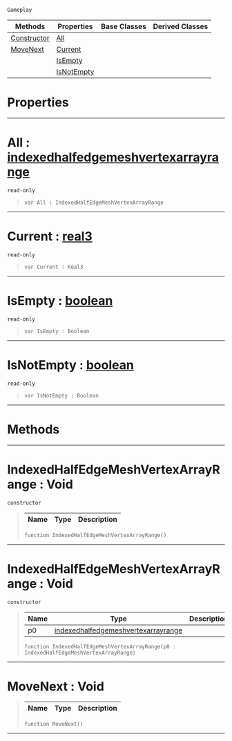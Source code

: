  `Gameplay`

|Methods|Properties|Base Classes|Derived Classes|
|---|---|---|---|
|[ Constructor](https://plasmaengine.github.io/PlasmaDocs/Plasma1/C++/code_reference/class_reference/indexedhalfedgemeshvertexarrayrange.md#indexedhalfedgemeshverte)|[ All](https://plasmaengine.github.io/PlasmaDocs/Plasma1/C++/code_reference/class_reference/indexedhalfedgemeshvertexarrayrange.md#all-plasma-engine-document)| | |
|[ MoveNext](https://plasmaengine.github.io/PlasmaDocs/Plasma1/C++/code_reference/class_reference/indexedhalfedgemeshvertexarrayrange.md#movenext-void)|[ Current](https://plasmaengine.github.io/PlasmaDocs/Plasma1/C++/code_reference/class_reference/indexedhalfedgemeshvertexarrayrange.md#current-plasma-engine-docu)| | |
| |[ IsEmpty](https://plasmaengine.github.io/PlasmaDocs/Plasma1/C++/code_reference/class_reference/indexedhalfedgemeshvertexarrayrange.md#isempty-plasma-engine-docu)| | |
| |[ IsNotEmpty](https://plasmaengine.github.io/PlasmaDocs/Plasma1/C++/code_reference/class_reference/indexedhalfedgemeshvertexarrayrange.md#isnotempty-plasma-engine-d)| | |


 #  Properties


---  
 #  All : [indexedhalfedgemeshvertexarrayrange](https://plasmaengine.github.io/PlasmaDocs/Plasma1/C++/code_reference/class_reference/indexedhalfedgemeshvertexarrayrange.md)

 `read-only`

> 
> ``` lang=cpp, name=Lightning
> var All : IndexedHalfEdgeMeshVertexArrayRange


---  
 #  Current : [real3](https://plasmaengine.github.io/PlasmaDocs/Plasma1/C++/code_reference/lightning_base_types/real3.md)

 `read-only`

> 
> ``` lang=cpp, name=Lightning
> var Current : Real3


---  
 #  IsEmpty : [boolean](https://plasmaengine.github.io/PlasmaDocs/Plasma1/C++/code_reference/lightning_base_types/boolean.md)

 `read-only`

> 
> ``` lang=cpp, name=Lightning
> var IsEmpty : Boolean


---  
 #  IsNotEmpty : [boolean](https://plasmaengine.github.io/PlasmaDocs/Plasma1/C++/code_reference/lightning_base_types/boolean.md)

 `read-only`

> 
> ``` lang=cpp, name=Lightning
> var IsNotEmpty : Boolean


---  
 #  Methods


---  
 #  IndexedHalfEdgeMeshVertexArrayRange : Void

 `constructor`

> 
> |Name|Type|Description|
> |---|---|---|
> ``` lang=cpp, name=Lightning
> function IndexedHalfEdgeMeshVertexArrayRange()
> ``` 


---  
 #  IndexedHalfEdgeMeshVertexArrayRange : Void

 `constructor`

> 
> |Name|Type|Description|
> |---|---|---|
> |p0|[indexedhalfedgemeshvertexarrayrange](https://plasmaengine.github.io/PlasmaDocs/Plasma1/C++/code_reference/class_reference/indexedhalfedgemeshvertexarrayrange.md)| |
> ``` lang=cpp, name=Lightning
> function IndexedHalfEdgeMeshVertexArrayRange(p0 : IndexedHalfEdgeMeshVertexArrayRange)
> ``` 


---  
 #  MoveNext : Void

> 
> |Name|Type|Description|
> |---|---|---|
> ``` lang=cpp, name=Lightning
> function MoveNext()
> ``` 


---  
 

 